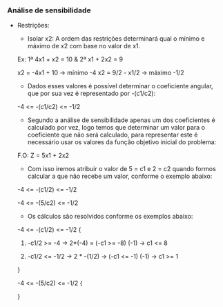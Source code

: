 ### Análise de sensibilidade

- Restrições:

	- Isolar x2:
		A ordem das restrições determinará qual o mínimo e máximo
		de x2 com base no valor de x1.

	Ex: 1ª 4x1 + x2 = 10 & 2ª x1 + 2x2 = 9

	x2 = -4x1 + 10 -> mínimo -4
	x2 = 9/2 - x1/2 -> máximo -1/2


	- Dados esses valores é possível determinar o coeficiente angular, que por sua vez é representado por -(c1/c2):

	-4 <= -(c1/c2) <= -1/2

	- Segundo a análise de sensibilidade apenas um dos coeficientes é calculado por vez, logo temos que determinar um valor para o coeficiente que não será calculado, para representar este é necessário usar os valores da função objetivo inicial do problema:  
	
	F.O: Z = 5x1 + 2x2

	- Com isso iremos atribuir o valor de 5 = c1 e 2 = c2 quando formos calcular a que não recebe um valor, conforme o exemplo abaixo:

	-4 <= -(c1/2) <= -1/2 

	-4 <= -(5/c2) <= -1/2
	

	- Os cálculos são resolvidos conforme os exemplos abaixo:

	-4 <= -(c1/2) <= -1/2 {

	1) -c1/2 >= -4 -> 2*(-4) = (-c1 >= -8) (-1) -> c1 <= 8

	2) -c1/2 <= -1/2 -> 2 * -(1/2) -> (-c1 <= -1) (-1) -> c1 >= 1
	
	}

	-4 <= -(5/c2) <= -1/2 {

	}